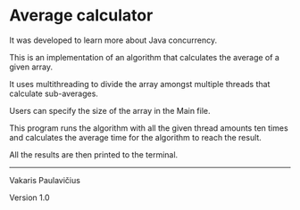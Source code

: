 # Average calculator

It was developed to learn more about Java concurrency.



This is an implementation of an algorithm that calculates the average of a given array.

It uses multithreading to divide the array amongst multiple threads that calculate sub-averages.

Users can specify the size of the array in the Main file.

This program runs the algorithm with all the given thread amounts ten times and calculates the average time for the algorithm to reach the result.

All the results are then printed to the terminal.

***

Vakaris Paulavičius

Version 1.0
